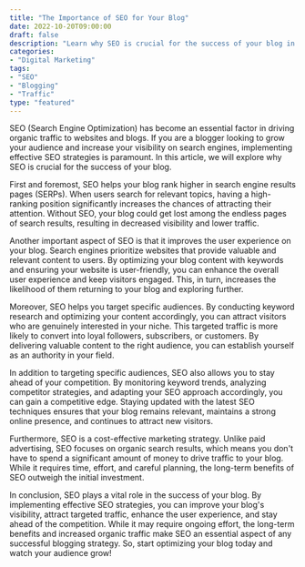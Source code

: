 ```yaml
---
title: "The Importance of SEO for Your Blog"
date: 2022-10-20T09:00:00
draft: false
description: "Learn why SEO is crucial for the success of your blog in this informative article."
categories:
- "Digital Marketing"
tags:
- "SEO"
- "Blogging"
- "Traffic"
type: "featured"
---
```


SEO (Search Engine Optimization) has become an essential factor in driving organic traffic to websites and blogs. If you are a blogger looking to grow your audience and increase your visibility on search engines, implementing effective SEO strategies is paramount. In this article, we will explore why SEO is crucial for the success of your blog.

First and foremost, SEO helps your blog rank higher in search engine results pages (SERPs). When users search for relevant topics, having a high-ranking position significantly increases the chances of attracting their attention. Without SEO, your blog could get lost among the endless pages of search results, resulting in decreased visibility and lower traffic.

Another important aspect of SEO is that it improves the user experience on your blog. Search engines prioritize websites that provide valuable and relevant content to users. By optimizing your blog content with keywords and ensuring your website is user-friendly, you can enhance the overall user experience and keep visitors engaged. This, in turn, increases the likelihood of them returning to your blog and exploring further.

Moreover, SEO helps you target specific audiences. By conducting keyword research and optimizing your content accordingly, you can attract visitors who are genuinely interested in your niche. This targeted traffic is more likely to convert into loyal followers, subscribers, or customers. By delivering valuable content to the right audience, you can establish yourself as an authority in your field.

In addition to targeting specific audiences, SEO also allows you to stay ahead of your competition. By monitoring keyword trends, analyzing competitor strategies, and adapting your SEO approach accordingly, you can gain a competitive edge. Staying updated with the latest SEO techniques ensures that your blog remains relevant, maintains a strong online presence, and continues to attract new visitors.

Furthermore, SEO is a cost-effective marketing strategy. Unlike paid advertising, SEO focuses on organic search results, which means you don't have to spend a significant amount of money to drive traffic to your blog. While it requires time, effort, and careful planning, the long-term benefits of SEO outweigh the initial investment.

In conclusion, SEO plays a vital role in the success of your blog. By implementing effective SEO strategies, you can improve your blog's visibility, attract targeted traffic, enhance the user experience, and stay ahead of the competition. While it may require ongoing effort, the long-term benefits and increased organic traffic make SEO an essential aspect of any successful blogging strategy. So, start optimizing your blog today and watch your audience grow!
